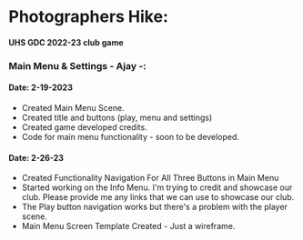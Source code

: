 # Photographers Hike:
#### UHS GDC 2022-23 club game

### Main Menu & Settings - Ajay -: 
#### Date: 2-19-2023
* Created Main Menu Scene.
* Created title and buttons (play, menu and settings)
* Created game developed credits. 
* Code for main menu functionality - soon to be developed. 

#### Date: 2-26-23
* Created Functionality Navigation For All Three Buttons in Main Menu 
* Started working on the Info Menu. I'm trying to credit and showcase our club. Please provide me any links that we can use to showcase our club.
* The Play button navigation works but there's a problem with the player scene.
* Main Menu Screen Template Created - Just a wireframe.
